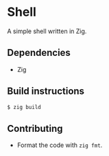 # Shell

A simple shell written in Zig.

## Dependencies

- Zig

## Build instructions

```sh
$ zig build
```

## Contributing

- Format the code with `zig fmt`.
